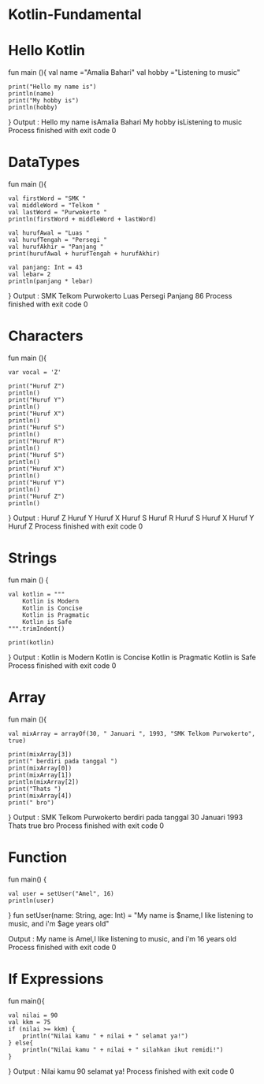 # Kotlin-Fundamental
# Hello Kotlin
fun main (){
    val name ="Amalia Bahari"
    val hobby ="Listening to music"

    print("Hello my name is")
    println(name)
    print("My hobby is")
    println(hobby)
}
Output :
Hello my name isAmalia Bahari
My hobby isListening to music
Process finished with exit code 0

# DataTypes
fun main (){

    val firstWord = "SMK "
    val middleWord = "Telkom "
    val lastWord = "Purwokerto "
    println(firstWord + middleWord + lastWord)

    val hurufAwal = "Luas "
    val hurufTengah = "Persegi "
    val hurufAkhir = "Panjang "
    print(hurufAwal + hurufTengah + hurufAkhir)

    val panjang: Int = 43
    val lebar= 2
    println(panjang * lebar)
}
Output :
SMK Telkom Purwokerto 
Luas Persegi Panjang 86
Process finished with exit code 0

# Characters
fun main (){

    var vocal = 'Z'

    print("Huruf Z")
    println()
    print("Huruf Y")
    println()
    print("Huruf X")
    println()
    print("Huruf S")
    println()
    print("Huruf R")
    println()
    print("Huruf S")
    println()
    print("Huruf X")
    println()
    print("Huruf Y")
    println()
    print("Huruf Z")
    println()

}
Output : 
Huruf Z
Huruf Y
Huruf X
Huruf S
Huruf R
Huruf S
Huruf X
Huruf Y
Huruf Z
Process finished with exit code 0

# Strings
fun main () {

    val kotlin = """
        Kotlin is Modern
        Kotlin is Concise
        Kotlin is Pragmatic
        Kotlin is Safe
    """.trimIndent()

    print(kotlin)
}
Output : 
Kotlin is Modern
Kotlin is Concise
Kotlin is Pragmatic
Kotlin is Safe
Process finished with exit code 0

# Array
fun main (){

    val mixArray = arrayOf(30, " Januari ", 1993, "SMK Telkom Purwokerto", true)

    print(mixArray[3])
    print(" berdiri pada tanggal ")
    print(mixArray[0])
    print(mixArray[1])
    println(mixArray[2])
    print("Thats ")
    print(mixArray[4])
    print(" bro")
}
Output : 
SMK Telkom Purwokerto berdiri pada tanggal 30 Januari 1993
Thats true bro
Process finished with exit code 0

# Function
fun main() {

    val user = setUser("Amel", 16)
    println(user)
}
fun setUser(name: String, age: Int) = "My name is $name,I like listening to music, and i'm $age years old"

Output : 
My name is Amel,I like listening to music, and i'm 16 years old
Process finished with exit code 0

# If Expressions
fun main(){

    val nilai = 90
    val kkm = 75
    if (nilai >= kkm) {
        println("Nilai kamu " + nilai + " selamat ya!")
    } else{
        println("Nilai kamu " + nilai + " silahkan ikut remidi!")
    }
}
Output :
Nilai kamu 90 selamat ya!
Process finished with exit code 0


